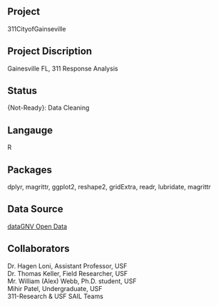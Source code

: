 Project
--------
311CityofGainseville

Project Discription
--------------------
Gainesville FL, 311 Response Analysis

Status
---------
{Not-Ready}: Data Cleaning 

Langauge
---------
R

Packages
--------
dplyr, magrittr, ggplot2, reshape2, gridExtra, readr, lubridate, magrittr

Data Source
------------
[dataGNV Open Data](https://data.cityofgainesville.org/Community-Model/311-Service-Requests-myGNV-/78uv-94ar)

Collaborators
----------
Dr. Hagen Loni, Assistant Professor, USF  
Dr. Thomas Keller, Field Researcher, USF  
Mr. William (Alex) Webb, Ph.D. student, USF    
Mihir Patel, Undergraduate, USF     
311-Research & USF SAIL Teams
